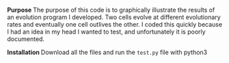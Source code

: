 <b> Purpose </b> The purpose of this code is to graphically illustrate the results of an evolution program I developed. Two cells evolve at different evolutionary rates and eventually one cell outlives the other. I coded this quickly because I had an idea in my head I wanted to test, and unfortunately it is poorly documented.

<b> Installation </b> Download all the files and run the <code>test.py</code> file with python3 
